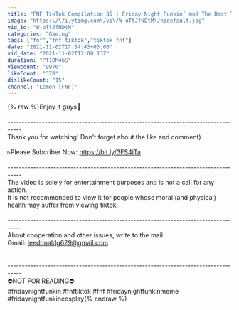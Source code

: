 ```yaml
---
title: "FNF TikTok Compilation 85 | Friday Night Funkin’ mod The Best TikTok Compilation"
image: "https:\/\/i.ytimg.com\/vi\/W-oTtJfNDtM\/hqdefault.jpg"
vid_id: "W-oTtJfNDtM"
categories: "Gaming"
tags: ["fnf","fnf tiktok","tiktok fnf"]
date: "2021-11-02T17:54:43+03:00"
vid_date: "2021-11-02T12:00:13Z"
duration: "PT10M46S"
viewcount: "9970"
likeCount: "378"
dislikeCount: "15"
channel: "Lemon [FNF]"
---
```

{% raw %}Enjoy it guys🍋<br /><br />-----------------------------------------------------------------------------------<br />Thank you for watching! Don't forget about the like and comment)<br /><br />▹Please Subcriber Now: <a rel="nofollow" target="blank" href="https://bit.ly/3FS4iTa">https://bit.ly/3FS4iTa</a><br /><br />-----------------------------------------------------------------------------------<br />The video is solely for entertainment purposes and is not a call for any action.<br />It is not recommended to view it for people whose moral (and physical) health may suffer from viewing tiktok.<br /><br />-----------------------------------------------------------------------------------<br />About cooperation and other issues, write to the mail.<br />Gmail: leedonaldg629@gmail.com<br /><br /><br />-----------------------------------------------------------------------------------<br />⛔️NOT FOR READING⛔️<br />#fridaynightfunkin #fnftiktok #fnf #fridaynightfunkinmeme #fridaynightfunkincosplay{% endraw %}
